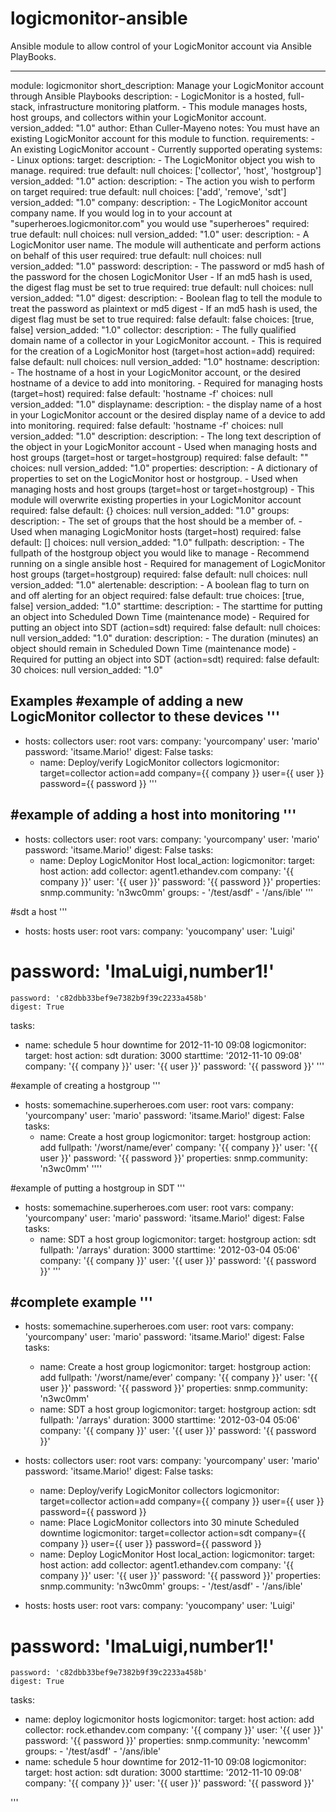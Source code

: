 logicmonitor-ansible
====================

Ansible module to allow control of your LogicMonitor account via Ansible PlayBooks.

---
module: logicmonitor
short_description: Manage your LogicMonitor account through Ansible Playbooks
description:
    - LogicMonitor is a hosted, full-stack, infrastructure monitoring platform.
    - This module manages hosts, host groups, and collectors within your LogicMonitor account.
version_added: "1.0"
author: Ethan Culler-Mayeno
notes: You must have an existing LogicMonitor account for this module to function.
requirements:
    - An existing LogicMonitor account
    - Currently supported operating systems:
        - Linux
options:
    target:
        description:
            - The LogicMonitor object you wish to manage.
        required: true
        default: null
        choices: ['collector', 'host', 'hostgroup']
        version_added: "1.0"
    action:
        description:
            - The action you wish to perform on target
        required: true
        default: null
        choices: ['add', 'remove', 'sdt']
        version_added: "1.0"
    company:
        description:
            - The LogicMonitor account company name. If you would log in to your account at "superheroes.logicmonitor.com" you would use "superheroes"
        required: true
        default: null
        choices: null
        version_added: "1.0"
    user:
        description:
            - A LogicMonitor user name. The module will authenticate and perform actions on behalf of this user
        required: true 
        default: null
        choices: null
        version_added: "1.0"
    password:
        description:
            - The password or md5 hash of the password for the chosen LogicMonitor User
            - If an md5 hash is used, the digest flag must be set to true
        required: true
        default: null
        choices: null
        version_added: "1.0"
    digest:
        description:
            - Boolean flag to tell the module to treat the password as plaintext or md5 digest
            - If an md5 hash is used, the digest flag must be set to true
        required: false
        default: false
        choices: [true, false]
        version_added: "1.0"
    collector:
        description:
            - The fully qualified domain name of a collector in your LogicMonitor account.
            - This is required for the creation of a LogicMonitor host (target=host action=add)
        required: false
        default: null
        choices: null
        version_added: "1.0"
    hostname:
        description:
            - The hostname of a host in your LogicMonitor account, or the desired hostname of a device to add into monitoring.
            - Required for managing hosts (target=host)
        required: false
        default: 'hostname -f'
        choices: null
        version_added: "1.0"
    displayname:
        description:
            - the display name of a host in your LogicMonitor account or the desired display name of a device to add into monitoring.
        required: false
        default: 'hostname -f'
        choices: null
        version_added: "1.0"
    description:
        description:
            - The long text description of the object in your LogicMonitor account
            - Used when managing hosts and host groups (target=host or target=hostgroup)
        required: false
        default: ""
        choices: null
        version_added: "1.0"
    properties:
        description:
            - A dictionary of properties to set on the LogicMonitor host or hostgroup.
            - Used when managing hosts and host groups (target=host or target=hostgroup)
            - This module will overwrite existing properties in your LogicMonitor account
        required: false
        default: {}
        choices: null
        version_added: "1.0"
    groups:
        description:
            - The set of groups that the host should be a member of.
            - Used when managing LogicMonitor hosts (target=host)
        required: false
        default: []
        choices: null
        version_added: "1.0"
    fullpath:
        description:
            - The fullpath of the hostgroup object you would like to manage
            - Recommend running on a single ansible host
            - Required for management of LogicMonitor host groups (target=hostgroup) 
        required: false
        default: null
        choices: null
        version_added: "1.0"
    alertenable:
        description:
            - A boolean flag to turn on and off alerting for an object
        required: false
        default: true
        choices: [true, false]
        version_added: "1.0"
    starttime:
        description:
            - The starttime for putting an object into Scheduled Down Time (maintenance mode)
            - Required for putting an object into SDT (action=sdt)
        required: false
        default: null
        choices: null
        version_added: "1.0"
    duration:
        description:
            - The duration (minutes) an object should remain in Scheduled Down Time (maintenance mode)
            - Required for putting an object into SDT (action=sdt)
        required: false
        default: 30
        choices: null
        version_added: "1.0"

Examples
#example of adding a new LogicMonitor collector to these devices
'''
---

- hosts: collectors
  user: root
  vars:
    company: 'yourcompany'
    user: 'mario'
    password: 'itsame.Mario!'
    digest: False
  tasks:
  - name: Deploy/verify LogicMonitor collectors
    logicmonitor: target=collector action=add company={{ company }} user={{ user }} password={{ password }}
'''

#example of adding a host into monitoring
'''
---
- hosts: collectors
  user: root
  vars:
    company: 'yourcompany'
    user: 'mario'
    password: 'itsame.Mario!'
    digest: False
  tasks:
  - name: Deploy LogicMonitor Host
    local_action:
      logicmonitor:
        target: host
        action: add
        collector: agent1.ethandev.com
        company: '{{ company }}'
        user: '{{ user }}'
        password: '{{ password }}'
        properties:
          snmp.community: 'n3wc0mm'
        groups:
          - '/test/asdf'
          - '/ans/ible'
'''

#sdt a host
'''
- hosts: hosts
  user: root
  vars:
    company: 'youcompany'
    user: 'Luigi'
#    password: 'ImaLuigi,number1!'
    password: 'c82dbb33bef9e7382b9f39c2233a458b'
    digest: True
  tasks:
  - name: schedule 5 hour downtime for 2012-11-10 09:08
    logicmonitor:
      target: host
      action: sdt
      duration: 3000
      starttime: '2012-11-10 09:08'
      company: '{{ company }}'
      user: '{{ user }}'
      password: '{{ password }}'
'''

#example of creating a hostgroup
'''
- hosts: somemachine.superheroes.com
  user: root
  vars:
    company: 'yourcompany'
    user: 'mario'
    password: 'itsame.Mario!'
    digest: False
  tasks:
  - name: Create a host group
    logicmonitor:
      target: hostgroup
      action: add
      fullpath: '/worst/name/ever'
      company: '{{ company }}'
      user: '{{ user }}'
      password: '{{ password }}'
      properties:
        snmp.community: 'n3wc0mm'
''''

#example of putting a hostgroup in SDT
'''
- hosts: somemachine.superheroes.com
  user: root
  vars:
    company: 'yourcompany'
    user: 'mario'
    password: 'itsame.Mario!'
    digest: False
  tasks:
  - name: SDT a host group
    logicmonitor:
      target: hostgroup
      action: sdt
      fullpath: '/arrays'
      duration: 3000
      starttime: '2012-03-04 05:06'
      company: '{{ company }}'
      user: '{{ user }}'
      password: '{{ password }}'
'''

#complete example
'''
---
- hosts: somemachine.superheroes.com
  user: root
  vars:
    company: 'yourcompany'
    user: 'mario'
    password: 'itsame.Mario!'
    digest: False
  tasks:
  - name: Create a host group
    logicmonitor:
      target: hostgroup
      action: add
      fullpath: '/worst/name/ever'
      company: '{{ company }}'
      user: '{{ user }}'
      password: '{{ password }}'
      properties:
        snmp.community: 'n3wc0mm'
  - name: SDT a host group
    logicmonitor:
      target: hostgroup
      action: sdt
      fullpath: '/arrays'
      duration: 3000
      starttime: '2012-03-04 05:06'
      company: '{{ company }}'
      user: '{{ user }}'
      password: '{{ password }}'
      
- hosts: collectors
  user: root
  vars:
    company: 'yourcompany'
    user: 'mario'
    password: 'itsame.Mario!'
    digest: False
  tasks:
  - name: Deploy/verify LogicMonitor collectors
    logicmonitor: target=collector action=add company={{ company }} user={{ user }} password={{ password }}
  - name: Place LogicMonitor collectors into 30 minute Scheduled downtime
    logicmonitor: target=collector action=sdt company={{ company }} user={{ user }} password={{ password }}
  - name: Deploy LogicMonitor Host
    local_action:
      logicmonitor:
        target: host
        action: add
        collector: agent1.ethandev.com
        company: '{{ company }}'
        user: '{{ user }}'
        password: '{{ password }}'
        properties:
          snmp.community: 'n3wc0mm'
        groups:
          - '/test/asdf'
          - '/ans/ible'

- hosts: hosts
  user: root
  vars:
    company: 'youcompany'
    user: 'Luigi'
#    password: 'ImaLuigi,number1!'
    password: 'c82dbb33bef9e7382b9f39c2233a458b'
    digest: True
  tasks:
  - name: deploy logicmonitor hosts
    logicmonitor:
      target: host
      action: add
      collector: rock.ethandev.com
      company: '{{ company }}'
      user: '{{ user }}'
      password: '{{ password }}'
      properties:
        snmp.community: 'newcomm'
      groups:
        - '/test/asdf'
        - '/ans/ible'
  - name: schedule 5 hour downtime for 2012-11-10 09:08
    logicmonitor:
      target: host
      action: sdt
      duration: 3000
      starttime: '2012-11-10 09:08'
      company: '{{ company }}'
      user: '{{ user }}'
      password: '{{ password }}'

'''